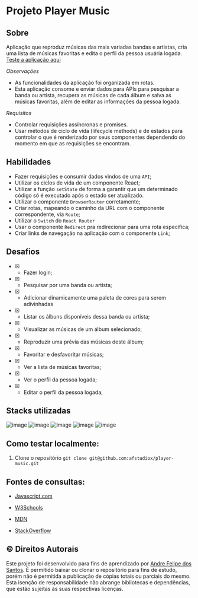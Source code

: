 # Projeto Player Music

## Sobre
Aplicação que reproduz músicas das mais variadas bandas e artistas, cria uma lista de músicas favoritas e edita o perfil da pessoa usuária logada.<br>
[Teste a aplicação aqui](https://afstudiox.github.io/player-music)

_Observações_
  - As funcionalidades da aplicação foi organizada em rotas.
  - Esta aplicação consome e enviar dados para APIs para pesquisar a banda ou artista, recupera as músicas de cada álbum e salva as músicas favoritas, além de editar as informações da pessoa logada. 


_Requisitos_
  - Controlar requisições assíncronas e promises.
  - Usar métodos de ciclo de vida (lifecycle methods) e de estados para controlar o que é renderizado por seus componentes dependendo do momento em que as requisições se encontram.


## Habilidades

- Fazer requisições e consumir dados vindos de uma `API`;
- Utilizar os ciclos de vida de um componente React;
- Utilizar a função `setState` de forma a garantir que um determinado código só é executado após o estado ser atualizado.
- Utilizar o componente `BrowserRouter` corretamente;
- Criar rotas, mapeando o caminho da URL com o componente correspondente, via `Route`;
- Utilizar o `Switch` do `React Router`
- Usar o componente `Redirect` pra redirecionar para uma rota específica;
- Criar links de navegação na aplicação com o componente `Link`;



## Desafios
- [x] - Fazer login;
- [x] - Pesquisar por uma banda ou artista;
- [x] - Adicionar dinamicamente uma paleta de cores para serem adivinhadas
- [x] - Listar os álbuns disponíveis dessa banda ou artista;
- [x] - Visualizar as músicas de um álbum selecionado;
- [x] - Reproduzir uma prévia das músicas deste álbum;
- [x] - Favoritar e desfavoritar músicas;
- [x] - Ver a lista de músicas favoritas;
- [x] - Ver o perfil da pessoa logada;
- [x] - Editar o perfil da pessoa logada;


## Stacks utilizadas
![image](https://user-images.githubusercontent.com/34361632/178182186-5e33e0eb-b622-4781-b68b-447b6039a7dc.png)
![image](https://user-images.githubusercontent.com/34361632/178182193-03ec0ca6-b777-49f4-8ee9-c206bc2eaea9.png)
![image](https://user-images.githubusercontent.com/34361632/178182205-4c05657f-15ad-4055-91ad-8f100d60a936.png)
![image](https://user-images.githubusercontent.com/34361632/178182214-be8d2f93-15f1-46d9-bd4d-e81e1d2d697a.png)
![image](https://icongr.am/devicon/react-original.svg?size=40&color=2068ac)


## Como testar localmente:

1. Clone o repositório  `git clone git@github.com:afstudiox/player-music.git`


##  Fontes de consultas:

 * [Javascript.com](http://javascript.com/)

 * [W3Schools](https://www.w3schools.com/js/default.asp)

 * [MDN](https://developer.mozilla.org/pt-BR/docs/Web/JavaScript)

 - [StackOverflow](https://pt.stackoverflow.com/questions/tagged/javascript)


## ©️ Direitos Autorais
Este projeto foi desenvolvido para fins de aprendizado por [Andre Felipe dos Santos](https://www.linkedin.com/in/afelipes/). 
É permitido baixar ou clonar o repositório para fins de estudo, porém não é permitida a publicação de cópias totais ou parciais do mesmo. 
Esta isenção de responsabilidade não abrange bibliotecas e dependências, que estão sujeitas às suas respectivas licenças.
